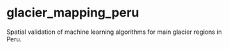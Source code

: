 # glacier_mapping_peru
Spatial validation of machine learning algorithms for main glacier regions in Peru.
